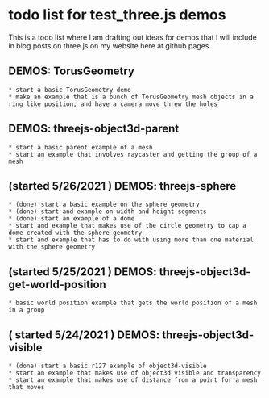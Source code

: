 # todo list for test_three.js demos

This is a todo list where I am drafting out ideas for demos that I will include in blog posts on three.js on my website here at github pages.

## DEMOS: TorusGeometry
    * start a basic TorusGeometry demo
    * make an example that is a bunch of TorusGeometry mesh objects in a ring like position, and have a camera move threw the holes

## DEMOS: threejs-object3d-parent
    * start a basic parent example of a mesh
    * start an example that involves raycaster and getting the group of a mesh

## (started 5/26/2021 ) DEMOS: threejs-sphere
    * (done) start a basic example on the sphere geometry
    * (done) start and example on width and height segments
    * (done) start an example of a dome
    * start and example that makes use of the circle geometry to cap a dome created with the sphere geometry
    * start and example that has to do with using more than one material with the sphere geometry

## (started 5/25/2021 ) DEMOS: threejs-object3d-get-world-position
    * basic world position example that gets the world position of a mesh in a group

## ( started 5/24/2021 ) DEMOS: threejs-object3d-visible
    * (done) start a basic r127 example of object3d-visible
    * start an example that makes use of object3d visible and transparency
    * start an example that makes use of distance from a point for a mesh that moves
